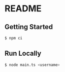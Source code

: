 # README

## Getting Started

```sh
$ npm ci
```

## Run Locally

```sh
$ node main.ts <username>
```
